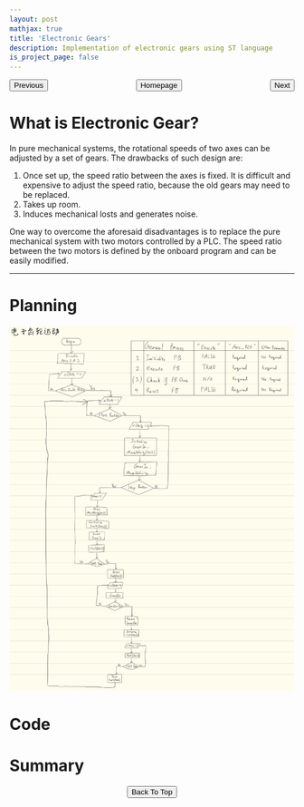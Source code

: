 ```yaml
---
layout: post
mathjax: true
title: 'Electronic Gears'
description: Implementation of electronic gears using ST language
is_project_page: false
---
```



<p style="text-align:center;">
<button type="button" onclick="window.location.href='index.html';">Homepage</button>
<span style="float:left;"><button type="button" onclick="alert('This is the first chapter!')">Previous</button></span>
<span style="float:right;"><button type="button" onclick="window.location.href='ch3.html';">Next</button></span>
</p>

# What is Electronic Gear?
In pure mechanical systems, the rotational speeds of two axes can be adjusted by a set of gears. The drawbacks of such design are:

1. Once set up, the speed ratio between the axes is fixed. It is difficult and expensive to adjust the speed ratio, because the old gears may need to be replaced.
2. Takes up room.
3. Induces mechanical losts and generates noise.

One way to overcome the aforesaid disadvantages is to replace the pure mechanical system with two motors controlled by a PLC. The speed ratio between the two motors is defined by the onboard program and can be easily modified.

***

# Planning
![flow chart](assets/images/flow_chart_electronic_gear.jpg)

# Code

# Summary

<p style="text-align:center;">
<button type="button" onclick="window.location.href='#top';">Back To Top</button>
<p>
